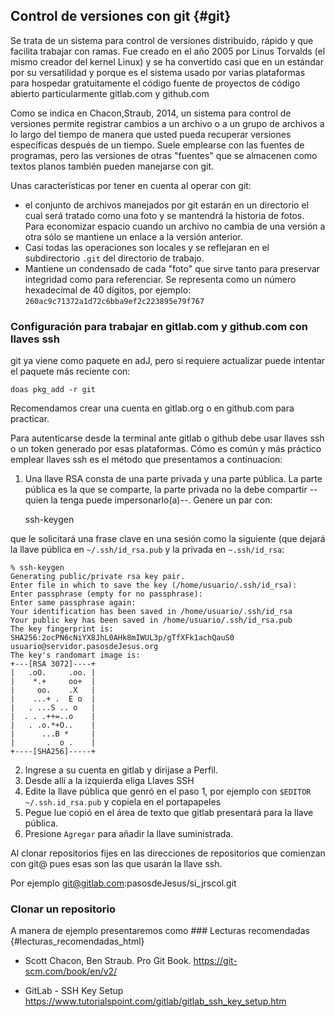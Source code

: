 ## Control de versiones con git {#git}

Se trata de un sistema para control de versiones distribuido, rápido y que 
facilita trabajar con ramas. Fue creado en el año 2005 por Linus Torvalds
(el mismo creador del kernel Linux) y se ha convertido casi que en un estándar 
por su versatilidad y porque es el sistema usado por varias plataformas para 
hospedar gratuitamente el código fuente de proyectos de código abierto 
particularmente gitlab.com y github.com


Como se indica en Chacon,Straub, 2014, un sistema para control de versiones 
permite registrar cambios a un archivo o a un grupo de archivos a lo largo
del tiempo de manera que usted pueda recuperar versiones específicas después
de un tiempo.   Suele emplearse con las fuentes de programas, pero las
versiones de otras "fuentes" que se almacenen como textos planos también pueden
manejarse con git.

Unas características por tener en cuenta al operar con git:
* el conjunto de archivos manejados por git estarán en un directorio el cual
  será tratado como una foto y se mantendrá la historia de fotos. 
  Para economizar espacio cuando un archivo no cambia de una versión a otra 
  sólo se mantiene un enlace a la versión anterior.
* Casi todas las operaciones son locales y se reflejaran en el subdirectorio
  `.git` del directorio de trabajo.
* Mantiene un condensado de cada "foto" que sirve tanto para preservar 
  integridad como para referenciar. Se representa como un número hexadecimal
  de 40 dígitos, por ejemplo: `260ac9c71372a1d72c6bba9ef2c223895e79f767`


### Configuración para trabajar en gitlab.com y github.com con llaves ssh

git ya viene como paquete en adJ, pero si requiere actualizar puede intentar
el paquete más reciente con:

    doas pkg_add -r git

Recomendamos crear una cuenta en gitlab.org o en github.com para practicar.

Para autenticarse desde la terminal ante gitlab o github debe usar llaves ssh 
o un token generado por esas plataformas.  Cómo es común y más práctico 
emplear llaves ssh es el método que presentamos a continuacion:

1. Una llave RSA consta de una parte privada y una parte pública. La parte 
   pública es la que se comparte, la parte privada no la debe compartir 
   --quien la tenga puede impersonarlo(a)--.  Genere un par con:

     ssh-keygen

  que le solicitará una frase clave en una sesión como la siguiente (que dejará
  la llave pública en `~/.ssh/id_rsa.pub` y la privada en `~.ssh/id_rsa`:

  ```
  % ssh-keygen       
  Generating public/private rsa key pair.
  Enter file in which to save the key (/home/usuario/.ssh/id_rsa): 
  Enter passphrase (empty for no passphrase): 
  Enter same passphrase again: 
  Your identification has been saved in /home/usuario/.ssh/id_rsa
  Your public key has been saved in /home/usuario/.ssh/id_rsa.pub
  The key fingerprint is:
  SHA256:2ocPN6cNiYX8JhL0AHk8mIWUL3p/gTfXFk1achQauS0
  usuario@servidor.pasosdeJesus.org
  The key's randomart image is:
  +---[RSA 3072]----+
  |   .oO.     .oo. |
  |    *.+     oo+  |
  |     oo.    .X   |
  |    ...+ .  E o  |
  |   . ...S .. o   |
  |  . . .++=..o    |
  |   . .o.*+O..    |
  |      ...B *     |
  |       .  o .    |
  +----[SHA256]-----+
  ```

2. Ingrese a su cuenta en gitlab y dirijase a Perfil.
3. Desde allí a la izquierda eliga Llaves SSH
4. Edite la llave pública que genró en el paso 1, por ejemplo con 
   `$EDITOR ~/.ssh.id_rsa.pub` y copiela en el portapapeles
5. Pegue lue copió en el área de texto que gitlab presentará para la llave
   pública.
6. Presione `Agregar`  para añadir la llave suministrada.  


Al clonar repositorios fijes en las direcciones de repositorios que
comienzan con git@ pues esas son las que usarán la llave ssh.

Por ejemplo 
git@gitlab.com:pasosdeJesus/si_jrscol.git

### Clonar un repositorio
A manera de ejemplo presentaremos como ### Lecturas recomendadas {#lecturas_recomendadas_html}

* Scott Chacon, Ben Straub. Pro Git Book. https://git-scm.com/book/en/v2/

* GitLab - SSH Key Setup https://www.tutorialspoint.com/gitlab/gitlab_ssh_key_setup.htm
